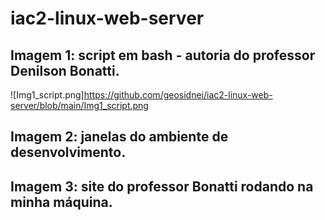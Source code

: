# iac2-linux-web-server

## Imagem 1: script em bash - autoria do professor Denilson Bonatti.

![Img1_script.png]https://github.com/geosidnei/iac2-linux-web-server/blob/main/Img1_script.png


## Imagem 2: janelas do ambiente de desenvolvimento.

## Imagem 3: site do professor Bonatti rodando na minha máquina.
